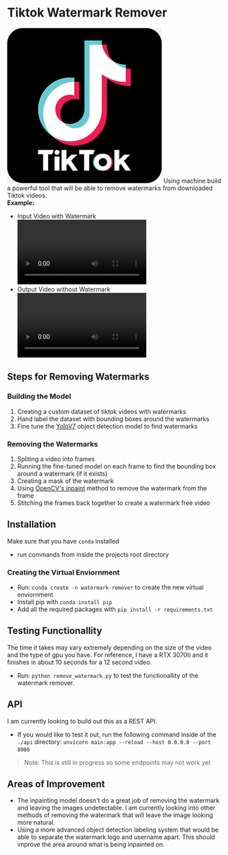 # Tiktok Watermark Remover
![tiktok logo](./tiktok-logo.png) Using machine build a powerful tool that will be able to remove watermarks from downloaded Tiktok videos.
</br>
**Example:**
* Input Video with Watermark ![input video](./testing/test.mp4)
* Output Video without Watermark ![output video](./testing/output.mp4)



## Steps for Removing Watermarks
### Building the Model
1. Creating a custom dataset of tiktok videos with watermarks
2. Hand label the dataset with bounding boxes around the watermarks
3. Fine tune the [YoloV7](https://github.com/WongKinYiu/yolov7) object detection model to find watermarks

### Removing the Watermarks
1. Spliting a video into frames
2. Running the fine-tuned model on each frame to find the bounding box around a watermark (if it exists)
3. Creating a mask of the watermark
4. Using [OpenCV's inpaint](https://docs.opencv.org/3.4/df/d3d/tutorial_py_inpainting.html) method to remove the watermark from the frame
5. Stitching the frames back together to create a watermark free video


## Installation
Make sure that you have `conda` installed
* run commands from inside the projects root directory

### Creating the Virtual Enviornment
* Run: `conda create -n watermark-remover` to create the new virtual enviornment
* Install pip with `conda install pip`
* Add all the required packages with `pip install -r requirements.txt`

## Testing Functionallity
The time it takes may vary extremely depending on the size of the video and the type of gpu you have. For reference, I have a RTX 3070ti and it finishes in about 10 seconds for a 12 second video.
* Run: `python remove_watermark.py` to test the functionallity of the watermark remover.

## API
I am currently looking to build out this as a REST API. 
* If you would like to test it out, run the following command inside of the `./api` directory: `unvicorn main:app --reload --host 0.0.0.0 --port 8000`
> Note: This is still in progress so some endpoints may not work yet


## Areas of Improvement
* The inpainting model doesn't do a great job of removing the watermark and leaving the images undetectable. I am currently looking into other methods of removing the watermark that will leave the image looking more natural.
* Using a more advanced object detection labeling system that would be able to separate the watermark logo and username apart. This should improve the area around what is being inpainted on.